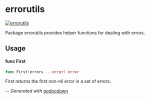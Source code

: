 # errorutils

[![errorutils](https://godoc.org/github.com/cerana/cerana/pkg/errorutils?status.svg)](https://godoc.org/github.com/cerana/cerana/pkg/errorutils)

Package errorutils provides helper functions for dealing with errors.

## Usage

#### func  First

```go
func First(errors ...error) error
```
First returns the first non-nil error in a set of errors.

--
*Generated with [godocdown](https://github.com/robertkrimen/godocdown)*
